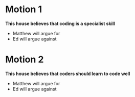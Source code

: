 # Motion 1

**This house believes that coding is a specialist skill**

* Matthew will argue for
* Ed will argue against


# Motion 2

**This house believes that coders should learn to code well**

* Matthew will argue for
* Ed will argue against

